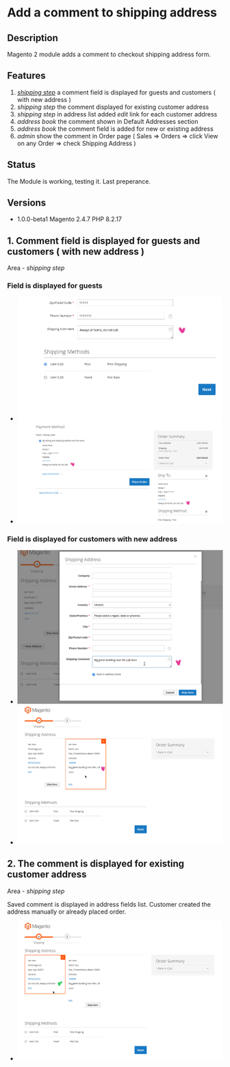 # Add a comment to shipping address

## Description

Magento 2 module adds a comment to checkout shipping address form.

## Features

1. [*shipping step*](#1) a comment field is displayed for guests and customers ( with new address )
2. *shipping step* the comment displayed for existing customer address
3. *shipping step* in address list added *edit* link for each customer address
4. *address book* the comment shown in Default Addresses section
5. *address book* the comment field is added for new or existing address
6. *admin* show the comment in Order page ( Sales => Orders => click View on any Order => check Shipping Address )

## Status

The Module is working, testing it. Last preperance.

## Versions

* 1.0.0-beta1   Magento 2.4.7   PHP 8.2.17

## <a name="1"></a> 1. Comment field is displayed for guests and customers ( with new address )

Area - *shipping step* 

### Field is displayed for guests
- ![shipping step](./Doc/01-1-shipping-step.png)  
- ![billing step](./Doc/01-2-billing-step.png)  

### Field is displayed for customers with new address
- ![new address](./Doc/01-3-customer-new-address.png)
- ![new address](./Doc/01-4-customer-new-address.png)

## 2. The comment is displayed for existing customer address

Area - *shipping step*

Saved comment is displayed in address fields list. Customer created the address manually or already placed order.

- ![existing address](./Doc/02-1-customer-existing-address.png)




